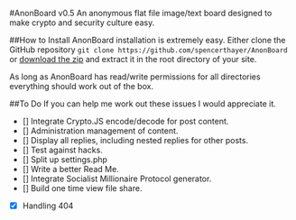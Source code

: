 #AnonBoard v0.5
An anonymous flat file image/text board designed to make crypto and security culture easy.

##How to Install
AnonBoard installation is extremely easy. Either clone the GitHub repository
`git clone https://github.com/spencerthayer/AnonBoard` or [download the zip](https://github.com/spencerthayer/AnonBoard/archive/master.zip) and extract it in the root directory of your site.

As long as AnonBoard has read/write permissions for all directories everything should work out of the box.

##To Do
If you can help me work out these issues I would appreciate it.

- [] Integrate Crypto.JS encode/decode for post content.
- [] Administration management of content.
- [] Display all replies, including nested replies for other posts.
- [] Test against hacks.
- [] Split up settings.php
- [] Write a better Read Me.
- [] Integrate Socialist Millionaire Protocol generator.
- [] Build one time view file share.
- [x] Handling 404
